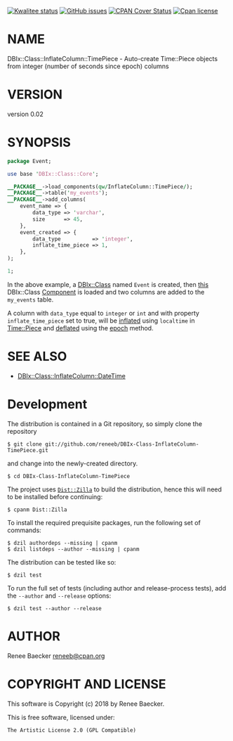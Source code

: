 [![Kwalitee status](https://cpants.cpanauthors.org/dist/DBIx-Class-InflateColumn-TimePiece.png)](https://cpants.cpanauthors.org/dist/DBIx-Class-InflateColumn-TimePiece)
[![GitHub issues](https://img.shields.io/github/issues/reneeb/DBIx-Class-InflateColumn-TimePiece.svg)](https://github.com/reneeb/DBIx-Class-InflateColumn-TimePiece/issues)
[![CPAN Cover Status](https://cpancoverbadge.perl-services.de/DBIx-Class-InflateColumn-TimePiece-0.02)](https://cpancoverbadge.perl-services.de/DBIx-Class-InflateColumn-TimePiece-0.02)
[![Cpan license](https://img.shields.io/cpan/l/DBIx-Class-InflateColumn-TimePiece.svg)](https://metacpan.org/release/DBIx-Class-InflateColumn-TimePiece)

# NAME

DBIx::Class::InflateColumn::TimePiece - Auto-create Time::Piece objects from integer (number of seconds since epoch) columns

# VERSION

version 0.02

# SYNOPSIS

```perl
package Event;

use base 'DBIx::Class::Core';

__PACKAGE__->load_components(qw/InflateColumn::TimePiece/);
__PACKAGE__->table('my_events');
__PACKAGE__->add_columns(
    event_name => {
        data_type => 'varchar',
        size      => 45,
    },
    event_created => {
        data_type          => 'integer',
        inflate_time_piece => 1,
    },
);

1;
```

In the above example, a [DBIx::Class](https://metacpan.org/pod/DBIx%3A%3AClass) named `Event` is created, then [this](https://metacpan.org/pod/DBIx%3A%3AClass%3A%3AInflateColumn%3A%3ATimePiece)
DBIx::Class [Component](https://metacpan.org/pod/DBIx%3A%3AClass%3A%3AManual%3A%3AComponent) is loaded and two columns are added to the `my_events` table.

A column with `data_type` equal to `integer` or `int` and with property `inflate_time_piece` set to true, will be
[inflated](https://metacpan.org/pod/DBIx%3A%3AClass%3A%3AInflateColumn) using `localtime` in [Time::Piece](https://metacpan.org/pod/Time%3A%3APiece) and [deflated](https://metacpan.org/pod/DBIx%3A%3AClass%3A%3AInflateColumn)
using the [epoch](https://metacpan.org/pod/Time%3A%3APiece) method.

# SEE ALSO

- [DBIx::Class::InflateColumn::DateTime](https://metacpan.org/pod/DBIx%3A%3AClass%3A%3AInflateColumn%3A%3ADateTime)



# Development

The distribution is contained in a Git repository, so simply clone the
repository

```
$ git clone git://github.com/reneeb/DBIx-Class-InflateColumn-TimePiece.git
```

and change into the newly-created directory.

```
$ cd DBIx-Class-InflateColumn-TimePiece
```

The project uses [`Dist::Zilla`](https://metacpan.org/pod/Dist::Zilla) to
build the distribution, hence this will need to be installed before
continuing:

```
$ cpanm Dist::Zilla
```

To install the required prequisite packages, run the following set of
commands:

```
$ dzil authordeps --missing | cpanm
$ dzil listdeps --author --missing | cpanm
```

The distribution can be tested like so:

```
$ dzil test
```

To run the full set of tests (including author and release-process tests),
add the `--author` and `--release` options:

```
$ dzil test --author --release
```

# AUTHOR

Renee Baecker <reneeb@cpan.org>

# COPYRIGHT AND LICENSE

This software is Copyright (c) 2018 by Renee Baecker.

This is free software, licensed under:

```
The Artistic License 2.0 (GPL Compatible)
```
